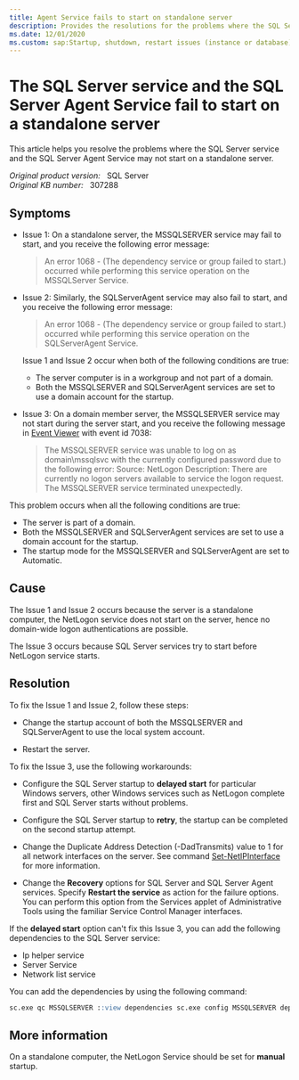 ```yaml
---
title: Agent Service fails to start on standalone server
description: Provides the resolutions for the problems where the SQL Server service and the SQL Server Agent Service may not start on a stand-alone server.
ms.date: 12/01/2020
ms.custom: sap:Startup, shutdown, restart issues (instance or database)
---
```

# The SQL Server service and the SQL Server Agent Service fail to start on a standalone server

This article helps you resolve the problems where the SQL Server service and the SQL Server Agent Service may not start on a standalone server.

_Original product version:_ &nbsp; SQL Server  
_Original KB number:_ &nbsp; 307288

## Symptoms

- Issue 1: On a standalone server, the MSSQLSERVER service may fail to start, and you receive the following error message:

  > An error 1068 - (The dependency service or group failed to start.) occurred while performing this service operation on the MSSQLServer Service.

- Issue 2: Similarly, the SQLServerAgent service may also fail to start, and you receive the following error message:

  > An error 1068 - (The dependency service or group failed to start.) occurred while performing this service operation on the SQLServerAgent Service.

  Issue 1 and Issue 2 occur when both of the following conditions are true:

  - The server computer is in a workgroup and not part of a domain.
  - Both the MSSQLSERVER and SQLServerAgent services are set to use a domain account for the startup.

- Issue 3: On a domain member server, the MSSQLSERVER service may not start during the server start, and you receive the following message in [Event Viewer](/shows/inside/event-viewer) with event id 7038:

  > The MSSQLSERVER service was unable to log on as domain\mssqlsvc with the currently configured password due to the following error: Source: NetLogon Description: There are currently no logon servers available to service the logon request. The MSSQLSERVER service terminated unexpectedly.

This problem occurs when all the following conditions are true:

- The server is part of a domain.
- Both the MSSQLSERVER and SQLServerAgent services are set to use a domain account for the startup.
- The startup mode for the MSSQLSERVER and SQLServerAgent are set to Automatic.

## Cause

The Issue 1 and Issue 2 occurs because the server is a standalone computer, the NetLogon service does not start on the server, hence no domain-wide logon authentications are possible.

The Issue 3 occurs because SQL Server services try to start before NetLogon service starts.

## Resolution

To fix the Issue 1 and Issue 2, follow these steps:

- Change the startup account of both the MSSQLSERVER and SQLServerAgent to use the local system account.

- Restart the server.

To fix the Issue 3, use the following workarounds:

- Configure the SQL Server startup to **delayed start** for particular Windows servers, other Windows services such as NetLogon complete first and SQL Server starts without problems.

- Configure the SQL Server startup to **retry**, the startup can be completed on the second startup attempt.

- Change the Duplicate Address Detection (-DadTransmits) value to 1 for all network interfaces on the server. See command [Set-NetIPInterface](/powershell/module/nettcpip/set-netipinterface) for more information.

- Change the **Recovery** options for SQL Server and SQL Server Agent services. Specify **Restart the service** as action for the failure options. You can perform this option from the Services applet of Administrative Tools using the familiar Service Control Manager interfaces.

If the **delayed start** option can't fix this Issue 3, you can add the following dependencies to the SQL Server service:

- Ip helper service
- Server Service
- Network list service

You can add the dependencies by using the following command:

```sql
sc.exe qc MSSQLSERVER ::view dependencies sc.exe config MSSQLSERVER depend=iphlpsvc/LanmanServer/netprofm ::add service dependencies
```

## More information

On a standalone computer, the NetLogon Service should be set for **manual** startup.
